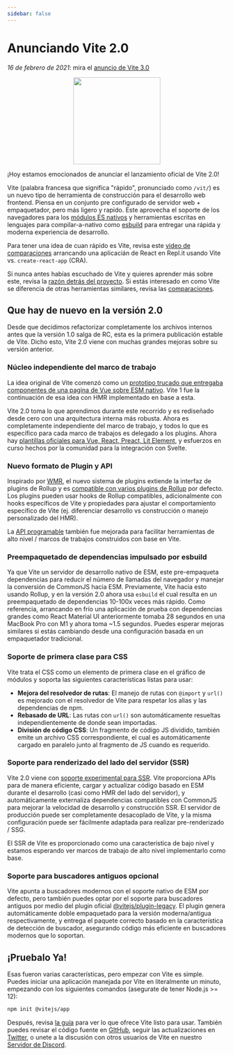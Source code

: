 ```yaml
---
sidebar: false
---
```


# Anunciando Vite 2.0

_16 de febrero de 2021_: mira el [anuncio de Vite 3.0](./anunciando-vite3.md)

<p style="text-align:center">
  <img src="/logo.svg" style="height:200px">
</p>

¡Hoy estamos emocionados de anunciar el lanzamiento oficial de Vite 2.0!

Vite (palabra francesa que significa "rápido", pronunciado como `/vit/`) es un nuevo tipo de herramienta de construcción para el desarrollo web frontend. Piensa en un conjunto pre configurado de servidor web + empaquetador, pero más ligero y rapido. Este aprovecha el soporte de los navegadores para los [módulos ES nativos](https://developer.mozilla.org/en-US/docs/Web/JavaScript/Guide/Modules) y herramientas escritas en lenguajes para compilar-a-nativo como [esbuild](https://esbuild.github.io/) para entregar una rápida y moderna experiencia de desarrollo.

Para tener una idea de cuan rápido es Vite, revisa este [video de comparaciones](https://twitter.com/amasad/status/1355379680275128321) arrancando una aplicacián de React en Repl.it usando Vite vs. `create-react-app` (CRA).

Si nunca antes habías escuchado de Vite y quieres aprender más sobre este, revisa la [razón detrás del proyecto](https://vitejs.dev/guide/why.html). Si estás interesado en como Vite se diferencia de otras herramientas similares, revisa las [comparaciones](https://vitejs.dev/guide/comparisons.html).

## Que hay de nuevo en la versión 2.0

Desde que decidimos refactorizar completamente los archivos internos antes que la versión 1.0 salga de RC, esta es la primera publicación estable de Vite. Dicho esto, Vite 2.0 viene con muchas grandes mejoras sobre su versión anterior.

### Núcleo independiente del marco de trabajo

La idea original de Vite comenzó como un [prototipo trucado que entregaba componentes de una pagina de Vue sobre ESM nativo](https://github.com/vuejs/vue-dev-server). Vite 1 fue la continuación de esa idea con HMR implementado en base a esta.

Vite 2.0 toma lo que aprendimos durante este recorrido y es rediseñado desde cero con una arquitectura interna más robusta. Ahora es completamente independiente del marco de trabajo, y todos lo que es específico para cada marco de trabajos es delegado a los plugins. Ahora hay [plantillas oficiales para Vue, React, Preact, Lit Element](https://github.com/vitejs/vite/tree/main/packages/create-vite), y esfuerzos en curso hechos por la comunidad para la integración con Svelte.

### Nuevo formato de Plugin y API

Inspirado por [WMR](https://github.com/preactjs/wmr), el nuevo sistema de plugins extiende la interfaz de plugins de Rollup y es [compatible con varios plugins de Rollup](https://vite-rollup-plugins.patak.dev/) por defecto. Los plugins pueden usar hooks de Rollup compatibles, adicionalmente con hooks específicos de Vite y propiedades para ajustar el comportamiento específico de Vite (ej. diferenciar desarrollo vs construcción o manejo personalizado del HMR).

La [API programable](https://vitejs.dev/guide/api-javascript.html) también fue mejorada para facilitar herramientas de alto nivel / marcos de trabajos construidos con base en Vite.

### Preempaquetado de dependencias impulsado por esbuild

Ya que Vite un servidor de desarrollo nativo de ESM, este pre-empaqueta dependencias para reducir el número de llamadas del navegador y manejar la conversión de CommonJS hacia ESM. Previamente, Vite hacia esto usando Rollup, y en la versión 2.0 ahora usa `esbuild` el cual resulta en un preempaquetado de dependencias 10-100x veces más rápido. Como referencia, arrancando en frío una aplicación de prueba con dependencias grandes como React Material UI anteriormente tomaba 28 segundos en una MacBook Pro con M1 y ahora toma ~1.5 segundos. Puedes esperar mejoras similares si estás cambiando desde una configuración basada en un empaquetador tradicional.

### Soporte de primera clase para CSS

Vite trata el CSS como un elemento de primera clase en el gráfico de módulos y soporta las siguientes características listas para usar:

- **Mejora del resolvedor de rutas**: El manejo de rutas con `@import` y `url()` es mejorado con el resolvedor de Vite para respetar los alias y las dependencias de npm.
- **Rebasado de URL**: Las rutas con `url()` son automáticamente resueltas independientemente de donde sean importadas.
- **División de código CSS**: Un fragmento de código JS dividido, también emite un archivo CSS correspondiente, el cual es automáticamente cargado en paralelo junto al fragmento de JS cuando es requerido.

### Soporte para renderizado del lado del servidor (SSR)

Vite 2.0 viene con [soporte experimental para SSR](https://vitejs.dev/guide/ssr.html). Vite proporciona APIs para de manera eficiente, cargar y actualizar código basado en ESM durante el desarrollo (casi como HMR del lado del servidor), y automáticamente externaliza dependencias compatibles con CommonJS para mejorar la velocidad de desarrollo y construcción SSR. El servidor de producción puede ser completamente desacoplado de Vite, y la misma configuración puede ser fácilmente adaptada para realizar pre-renderizado / SSG.

El SSR de Vite es proporcionado como una caracteristica de bajo nivel y estamos esperando ver marcos de trabajo de alto nivel implementarlo como base.

### Soporte para buscadores antiguos opcional

Vite apunta a buscadores modernos con el soporte nativo de ESM por defecto, pero también puedes optar por el soporte para buscadores antiguos por medio del plugin oficial [@vitejs/plugin-legacy](https://github.com/vitejs/vite/tree/main/packages/plugin-legacy). El plugin genera automáticamente doble empaquetado para la versión moderna/antigua respectivamente, y entrega el paquete correcto basado en la característica de detección de buscador, asegurando código más eficiente en buscadores modernos que lo soportan.

## ¡Pruebalo Ya!

Esas fueron varias características, pero empezar con Vite es simple. Puedes iniciar una aplicación manejada por Vite en literalmente un minuto, empezando con los siguientes comandos (asegurate de tener Node.js >= 12):

```bash
npm init @vitejs/app
```

Después, revisa [la guía](https://vitejs.dev/guide/) para ver lo que ofrece Vite listo para usar. También puedes revisar el código fuente en [GItHub](https://github.com/vitejs/vite), seguir las actualizaciones en [Twitter](https://twitter.com/vite_js), o unete a la discusión con otros usuarios de Vite en nuestro [Servidor de Discord](http://chat.vitejs.dev/).
